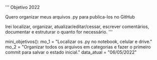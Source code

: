 '''
Objetivo 2022

Quero organizar meus arquivos .py para publica-los no GitHub

Irei localizar, organizar, atualizar/editar/cessar, 
escrever comentários, documentar e estruturar o quanto for
necessário. 
'''

mini_objetivos():
	mo_1 = "Localizar os .py no notebook, celular e drive."
	mo_2 = "Organizar todos os arquivos em categorias e fazer o primeiro commit para salvar o estado inicial."
	data_atual = "06/05/2022"


	
